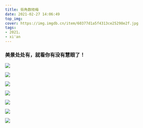 ```yaml
---
title: 街角数枝梅
date: 2021-02-27 14:06:49
top_img:
cover: https://img.imgdb.cn/item/60377d1a5f4313ce25298e2f.jpg
tags:
- 2021，
- xi'an
---
```

### 美景处处有，就看你有没有慧眼了！ ###

![](https://img.imgdb.cn/item/60377c825f4313ce25291943.jpg)

![](https://img.imgdb.cn/item/60377c825f4313ce2529194b.jpg)

![](https://img.imgdb.cn/item/60377c825f4313ce25291951.jpg)

![](https://img.imgdb.cn/item/60377c825f4313ce25291957.jpg)

![](https://img.imgdb.cn/item/60377c825f4313ce2529195d.jpg)

![](https://img.imgdb.cn/item/60377d1a5f4313ce25298e2f.jpg)

![](https://img.imgdb.cn/item/60377d1a5f4313ce25298e37.jpg)

